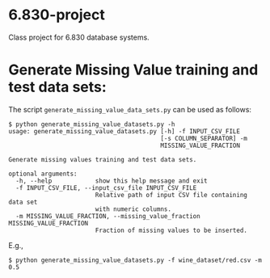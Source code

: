 # 6.830-project
Class project for 6.830 database systems.

# Generate Missing Value training and test data sets:

The script ```generate_missing_value_data_sets.py``` can be used as follows:

```
$ python generate_missing_value_datasets.py -h
usage: generate_missing_value_datasets.py [-h] -f INPUT_CSV_FILE
                                          [-s COLUMN_SEPARATOR] -m
                                          MISSING_VALUE_FRACTION

Generate missing values training and test data sets.

optional arguments:
  -h, --help            show this help message and exit
  -f INPUT_CSV_FILE, --input_csv_file INPUT_CSV_FILE
                        Relative path of input CSV file containing data set
                        with numeric columns.
  -m MISSING_VALUE_FRACTION, --missing_value_fraction MISSING_VALUE_FRACTION
                        Fraction of missing values to be inserted.
```

E.g.,

```
$ python generate_missing_value_datasets.py -f wine_dataset/red.csv -m 0.5
```

